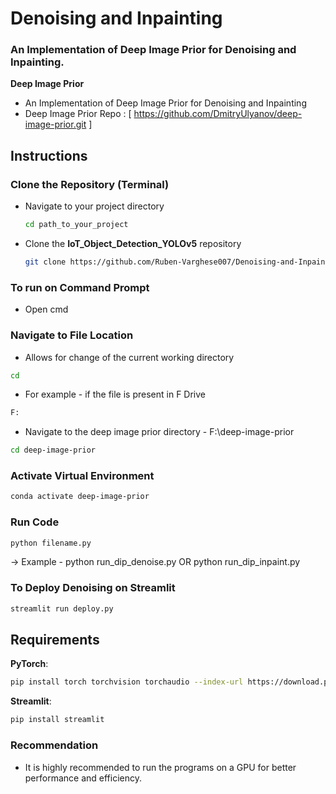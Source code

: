 # Denoising and Inpainting
### An Implementation of Deep Image Prior for Denoising and Inpainting.

**Deep Image Prior**
- An Implementation of Deep Image Prior for Denoising and Inpainting
- Deep Image Prior Repo : [ https://github.com/DmitryUlyanov/deep-image-prior.git ]

## Instructions

### Clone the Repository (Terminal)
- Navigate to your project directory
  ```sh
  cd path_to_your_project
  ```
- Clone the **IoT_Object_Detection_YOLOv5** repository
  ```sh
  git clone https://github.com/Ruben-Varghese007/Denoising-and-Inpainting.git
  ```
  
### To run on Command Prompt
- Open cmd

### Navigate to File Location
- Allows for change of the current working directory
```sh
cd
```
- For example - if the file is present in F Drive
```sh
F:
```
- Navigate to the deep image prior directory - F:\deep-image-prior
```sh
cd deep-image-prior
```

### Activate Virtual Environment
```sh
conda activate deep-image-prior
```

### Run Code
```sh
python filename.py
```
-> Example - python run_dip_denoise.py OR python run_dip_inpaint.py

### To Deploy Denoising on Streamlit
```sh
streamlit run deploy.py
```

## Requirements

**PyTorch**:

```sh
pip install torch torchvision torchaudio --index-url https://download.pytorch.org/whl/cu117  # Ensure correct CUDA version
```

**Streamlit**:

```sh
pip install streamlit
```

### Recommendation

- It is highly recommended to run the programs on a GPU for better performance and efficiency.

